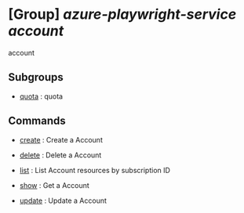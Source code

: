 # [Group] _azure-playwright-service account_

account

## Subgroups

- [quota](/Commands/azure-playwright-service/account/quota/readme.md)
: quota

## Commands

- [create](/Commands/azure-playwright-service/account/_create.md)
: Create a Account

- [delete](/Commands/azure-playwright-service/account/_delete.md)
: Delete a Account

- [list](/Commands/azure-playwright-service/account/_list.md)
: List Account resources by subscription ID

- [show](/Commands/azure-playwright-service/account/_show.md)
: Get a Account

- [update](/Commands/azure-playwright-service/account/_update.md)
: Update a Account
